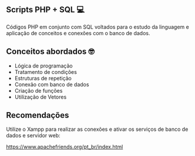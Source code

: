 ## Scripts PHP + SQL :computer:

Códigos PHP em conjunto com SQL voltados para o estudo da linguagem e aplicação de conceitos e conexões com o banco de dados. 

## Conceitos abordados :nerd_face:

- Lógica de programação
- Tratamento de condições
- Estruturas de repetição
- Conexão com banco de dados
- Criação de funções
- Utilização de Vetores

## Recomendações

Utilize o Xampp para realizar as conexões e ativar os serviços de banco de dados e servidor web: 

https://www.apachefriends.org/pt_br/index.html

